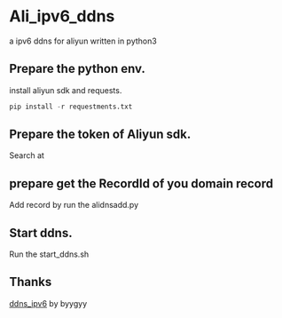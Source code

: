# Ali_ipv6_ddns
a ipv6 ddns for aliyun written in python3

## Prepare the python env.
install aliyun sdk and requests.
```Python
pip install -r requestments.txt
```

## Prepare the token of Aliyun sdk.
Search at [](https://cn.aliyun.com)

## prepare get the RecordId of you domain record
Add record by run the alidnsadd.py

## Start ddns.
Run the start_ddns.sh

## Thanks
[ddns_ipv6](https://github.com/byygyy/ddns_ipv6) by byygyy